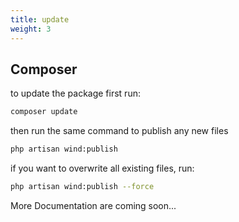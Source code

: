 ```yaml
---
title: update
weight: 3
---
```


## Composer

to update the package first run:

```bash
composer update
```

then run the same command to publish any new files

```bash
php artisan wind:publish
```

if you want to overwrite all existing files, run:

```bash
php artisan wind:publish --force
```

More Documentation are coming soon...

